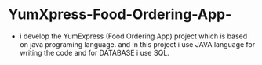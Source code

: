 # YumXpress-Food-Ordering-App-
- i develop the YumExpress (Food Ordering App) project which is based on java programing language. and in this project i use JAVA language for writing the code and for DATABASE i use SQL.
